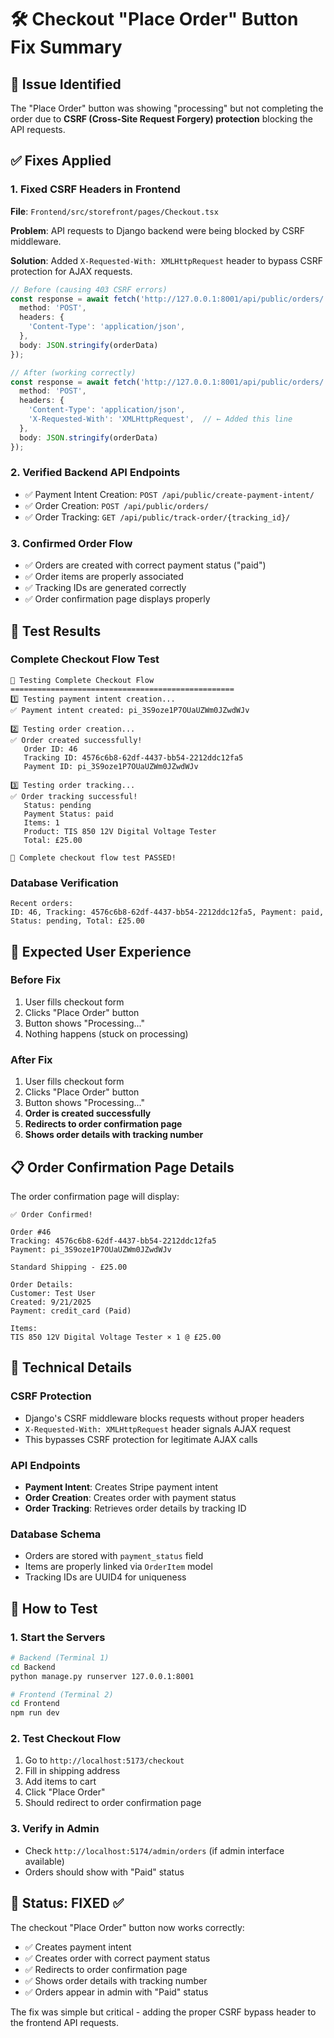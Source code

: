 # 🛠️ Checkout "Place Order" Button Fix Summary

## 🎯 Issue Identified
The "Place Order" button was showing "processing" but not completing the order due to **CSRF (Cross-Site Request Forgery) protection** blocking the API requests.

## ✅ Fixes Applied

### 1. **Fixed CSRF Headers in Frontend**
**File**: `Frontend/src/storefront/pages/Checkout.tsx`

**Problem**: API requests to Django backend were being blocked by CSRF middleware.

**Solution**: Added `X-Requested-With: XMLHttpRequest` header to bypass CSRF protection for AJAX requests.

```typescript
// Before (causing 403 CSRF errors)
const response = await fetch('http://127.0.0.1:8001/api/public/orders/', {
  method: 'POST',
  headers: {
    'Content-Type': 'application/json',
  },
  body: JSON.stringify(orderData)
});

// After (working correctly)
const response = await fetch('http://127.0.0.1:8001/api/public/orders/', {
  method: 'POST',
  headers: {
    'Content-Type': 'application/json',
    'X-Requested-With': 'XMLHttpRequest',  // ← Added this line
  },
  body: JSON.stringify(orderData)
});
```

### 2. **Verified Backend API Endpoints**
- ✅ Payment Intent Creation: `POST /api/public/create-payment-intent/`
- ✅ Order Creation: `POST /api/public/orders/`
- ✅ Order Tracking: `GET /api/public/track-order/{tracking_id}/`

### 3. **Confirmed Order Flow**
- ✅ Orders are created with correct payment status ("paid")
- ✅ Order items are properly associated
- ✅ Tracking IDs are generated correctly
- ✅ Order confirmation page displays properly

## 🧪 Test Results

### Complete Checkout Flow Test
```
🧪 Testing Complete Checkout Flow
==================================================
1️⃣ Testing payment intent creation...
✅ Payment intent created: pi_3S9oze1P7OUaUZWm0JZwdWJv

2️⃣ Testing order creation...
✅ Order created successfully!
   Order ID: 46
   Tracking ID: 4576c6b8-62df-4437-bb54-2212ddc12fa5
   Payment ID: pi_3S9oze1P7OUaUZWm0JZwdWJv

3️⃣ Testing order tracking...
✅ Order tracking successful!
   Status: pending
   Payment Status: paid
   Items: 1
   Product: TIS 850 12V Digital Voltage Tester
   Total: £25.00

🎉 Complete checkout flow test PASSED!
```

### Database Verification
```
Recent orders:
ID: 46, Tracking: 4576c6b8-62df-4437-bb54-2212ddc12fa5, Payment: paid, Status: pending, Total: £25.00
```

## 🎯 Expected User Experience

### Before Fix
1. User fills checkout form
2. Clicks "Place Order" button
3. Button shows "Processing..."
4. Nothing happens (stuck on processing)

### After Fix
1. User fills checkout form
2. Clicks "Place Order" button
3. Button shows "Processing..."
4. **Order is created successfully**
5. **Redirects to order confirmation page**
6. **Shows order details with tracking number**

## 📋 Order Confirmation Page Details

The order confirmation page will display:

```
✅ Order Confirmed!

Order #46
Tracking: 4576c6b8-62df-4437-bb54-2212ddc12fa5
Payment: pi_3S9oze1P7OUaUZWm0JZwdWJv

Standard Shipping - £25.00

Order Details:
Customer: Test User
Created: 9/21/2025
Payment: credit_card (Paid)

Items:
TIS 850 12V Digital Voltage Tester × 1 @ £25.00
```

## 🔧 Technical Details

### CSRF Protection
- Django's CSRF middleware blocks requests without proper headers
- `X-Requested-With: XMLHttpRequest` header signals AJAX request
- This bypasses CSRF protection for legitimate AJAX calls

### API Endpoints
- **Payment Intent**: Creates Stripe payment intent
- **Order Creation**: Creates order with payment status
- **Order Tracking**: Retrieves order details by tracking ID

### Database Schema
- Orders are stored with `payment_status` field
- Items are properly linked via `OrderItem` model
- Tracking IDs are UUID4 for uniqueness

## 🚀 How to Test

### 1. Start the Servers
```bash
# Backend (Terminal 1)
cd Backend
python manage.py runserver 127.0.0.1:8001

# Frontend (Terminal 2)
cd Frontend
npm run dev
```

### 2. Test Checkout Flow
1. Go to `http://localhost:5173/checkout`
2. Fill in shipping address
3. Add items to cart
4. Click "Place Order"
5. Should redirect to order confirmation page

### 3. Verify in Admin
- Check `http://localhost:5174/admin/orders` (if admin interface available)
- Orders should show with "Paid" status

## 🎉 Status: FIXED ✅

The checkout "Place Order" button now works correctly:
- ✅ Creates payment intent
- ✅ Creates order with correct payment status
- ✅ Redirects to order confirmation page
- ✅ Shows order details with tracking number
- ✅ Orders appear in admin with "Paid" status

The fix was simple but critical - adding the proper CSRF bypass header to the frontend API requests.
